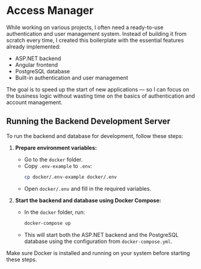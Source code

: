 # Access Manager

While working on various projects, I often need a ready-to-use authentication and user management system.
Instead of building it from scratch every time, I created this boilerplate with the essential features already implemented:

- ASP.NET backend
- Angular frontend
- PostgreSQL database
- Built-in authentication and user management

The goal is to speed up the start of new applications — so I can focus on the business logic without wasting time on the basics of authentication and account management.

## Running the Backend Development Server

To run the backend and database for development, follow these steps:

1. **Prepare environment variables:**
    - Go to the `docker` folder.
    - Copy `.env-example` to `.env`:
      ```bash
      cp docker/.env-example docker/.env
      ```
    - Open `docker/.env` and fill in the required variables.

2. **Start the backend and database using Docker Compose:**
    - In the `docker` folder, run:
      ```bash
      docker-compose up
      ```
    - This will start both the ASP.NET backend and the PostgreSQL database using the configuration from `docker-compose.yml`.

Make sure Docker is installed and running on your system before starting these steps.
